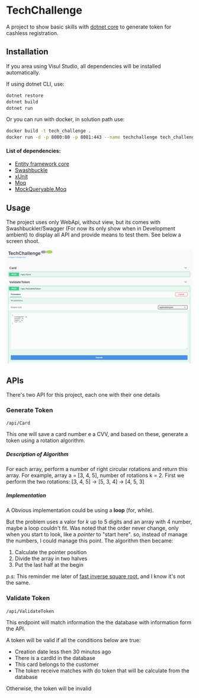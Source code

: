 # TechChallenge

A project to show basic skills with [dotnet core](https://dotnet.microsoft.com/) to generate token for cashless registration.

## Installation

If you area using Visul Studio, all dependencies will be installed automatically.

If using dotnet CLI, use:

```bash
dotnet restore
dotnet build
dotnet run
```

Or you can run with docker, in solution path use:

```bash
docker build -t tech_challenge .
docker run -d -p 8080:80 -p 8081:443 --name techchallenge tech_challenge
```

#### List of dependencies:

- [Entity framework core](https://www.nuget.org/packages/Microsoft.EntityFrameworkCore/)
- [Swashbuckle](https://www.nuget.org/packages/Swashbuckle.AspNetCore/)
- [xUnit](https://www.nuget.org/packages/xunit/)
- [Moq](https://www.nuget.org/packages/Moq/)
- [MockQueryable.Moq](https://www.nuget.org/packages/MockQueryable.Moq/)

## Usage

The project uses only WebApi, without view, but its comes with Swashbuckler/Swagger (For now its only show when in Development ambient) to display all API and provide means to test them. See below a screen shoot.

![All API](assets/swagger.png "All API")

## APIs

There's two API for this project, each one with their one details

### Generate Token

```
/api/Card
```

This one will save a card number e a CVV, and based on these,  generate a token using a rotation algorithm.

##### Description of Algorithm

For each array, perform a number of right circular rotations and return this array.
For example, array a = [3, 4, 5], number of rotations k = 2.
First we perform the two rotations:
[3, 4, 5] -> [5, 3, 4] -> [4, 5, 3]

##### Implementation

A Obvious implementation could be using a **loop** (for, while).

But the problem uses a valor for *k* up to 5 digits and an array with 4 number, maybe a loop couldn't fit. Was noted that the order never change, only when you start to look, like a *pointer* to "start here". so, instead of manage the numbers, I could manage this point. The algorithm then became:

1. Calculate the pointer position
2. Divide the array in two halves
3. Put the last half at the begin

*p.s:* This reminder me later of [fast inverse square root](https://en.wikipedia.org/wiki/Fast_inverse_square_root), and I know it's not the same.

### Validate Token

```
/api/ValidateToken
```

This endpoint will match information the the database with information form the API.

A token will be valid if all the conditions below are true:
- Creation date less then 30 minutos ago
- There is a cardId in the database
- This card belongs to the customer
- The token receive matches with do token that will be calculate from the database

Otherwise, the token will be invalid
